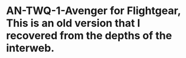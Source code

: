 # AN-TWQ-1-Avenger for Flightgear,  This is an old version that I recovered from the depths of the interweb.
